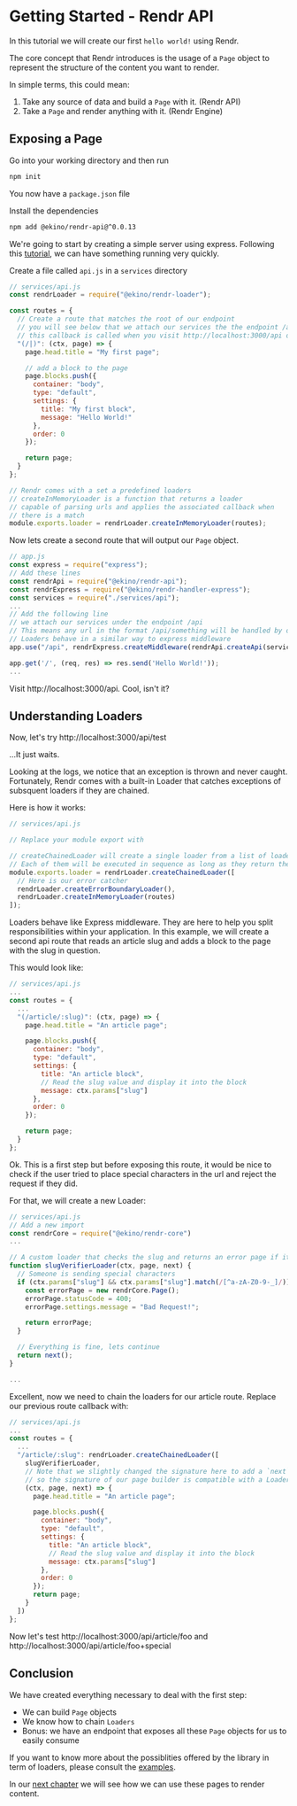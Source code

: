 # Getting Started - Rendr API

In this tutorial we will create our first `hello world!` using Rendr.

The core concept that Rendr introduces is the usage of a `Page` object to represent
the structure of the content you want to render.

In simple terms, this could mean:

1. Take any source of data and build a `Page` with it. (Rendr API)
2. Take a `Page` and render anything with it. (Rendr Engine)

## Exposing a Page

Go into your working directory and then run

```sh
npm init
```

You now have a `package.json` file

Install the dependencies

```sh
npm add @ekino/rendr-api@^0.0.13
```

We're going to start by creating a simple server using express.
Following this [tutorial](https://expressjs.com/en/starter/hello-world.html), we can have something running very quickly.

Create a file called `api.js` in a `services` directory

```js
// services/api.js
const rendrLoader = require("@ekino/rendr-loader");

const routes = {
  // Create a route that matches the root of our endpoint
  // you will see below that we attach our services the the endpoint /api
  // this callback is called when you visit http://localhost:3000/api or http://localhost:3000/api/
  "(/|)": (ctx, page) => {
    page.head.title = "My first page";

    // add a block to the page
    page.blocks.push({
      container: "body",
      type: "default",
      settings: {
        title: "My first block",
        message: "Hello World!"
      },
      order: 0
    });

    return page;
  }
};

// Rendr comes with a set a predefined loaders
// createInMemoryLoader is a function that returns a loader
// capable of parsing urls and applies the associated callback when
// there is a match
module.exports.loader = rendrLoader.createInMemoryLoader(routes);
```

Now lets create a second route that will output our `Page` object.

```js
// app.js
const express = require("express");
// Add these lines
const rendrApi = require("@ekino/rendr-api");
const rendrExpress = require("@ekino/rendr-handler-express");
const services = require("./services/api");
...
// Add the following line
// we attach our services under the endpoint /api
// This means any url in the format /api/something will be handled by our Loaders.
// Loaders behave in a similar way to express middleware
app.use("/api", rendrExpress.createMiddleware(rendrApi.createApi(services.loader)));

app.get('/', (req, res) => res.send('Hello World!'));
...
```

Visit http://localhost:3000/api. Cool, isn't it?

## Understanding Loaders

Now, let's try http://localhost:3000/api/test

...It just waits.

Looking at the logs, we notice that an exception is thrown and never caught.
Fortunately, Rendr comes with a built-in Loader that catches exceptions of subsquent loaders
if they are chained.

Here is how it works:

```js
// services/api.js

// Replace your module export with

// createChainedLoader will create a single loader from a list of loaders.
// Each of them will be executed in sequence as long as they return the execution of the `next` function
module.exports.loader = rendrLoader.createChainedLoader([
  // Here is our error catcher
  rendrLoader.createErrorBoundaryLoader(),
  rendrLoader.createInMemoryLoader(routes)
]);
```

Loaders behave like Express middleware. They are here to help you split responsibilities within your application.
In this example, we will create a second api route that reads an article slug and adds a block to the page with the slug in question.

This would look like:

```js
// services/api.js
...
const routes = {
  ...
  "(/article/:slug)": (ctx, page) => {
    page.head.title = "An article page";

    page.blocks.push({
      container: "body",
      type: "default",
      settings: {
        title: "An article block",
        // Read the slug value and display it into the block
        message: ctx.params["slug"]
      },
      order: 0
    });

    return page;
  }
};

```

Ok. This is a first step but before exposing this route, it would be nice to check if the user tried to place special characters in the url and reject the request if they did.

For that, we will create a new Loader:

```js
// services/api.js
// Add a new import
const rendrCore = require("@ekino/rendr-core")
...

// A custom loader that checks the slug and returns an error page if it contains a special character
function slugVerifierLoader(ctx, page, next) {
  // Someone is sending special characters
  if (ctx.params["slug"] && ctx.params["slug"].match(/[^a-zA-Z0-9-_]/)) {
    const errorPage = new rendrCore.Page();
    errorPage.statusCode = 400;
    errorPage.settings.message = "Bad Request!";

    return errorPage;
  }

  // Everything is fine, lets continue
  return next();
}

...

```

Excellent, now we need to chain the loaders for our article route.
Replace our previous route callback with:

```js
// services/api.js
...
const routes = {
  ...
  "/article/:slug": rendrLoader.createChainedLoader([
    slugVerifierLoader,
    // Note that we slightly changed the signature here to add a `next` parameter
    // so the signature of our page builder is compatible with a Loader
    (ctx, page, next) => {
      page.head.title = "An article page";

      page.blocks.push({
        container: "body",
        type: "default",
        settings: {
          title: "An article block",
          // Read the slug value and display it into the block
          message: ctx.params["slug"]
        },
        order: 0
      });
      return page;
    }
  ])
};

```

Now let's test http://localhost:3000/api/article/foo and http://localhost:3000/api/article/foo+special

## Conclusion

We have created everything necessary to deal with the first step:

- We can build `Page` objects
- We know how to chain `Loaders`
- Bonus: we have an endpoint that exposes all these `Page` objects for us to easily consume

If you want to know more about the possiblities offered by the library in term of loaders,
please consult the [examples](https://github.com/ekino/rendr/tree/master/examples).

In our [next chapter](./getting-started-2.md) we will see how we can use these pages to render content.
